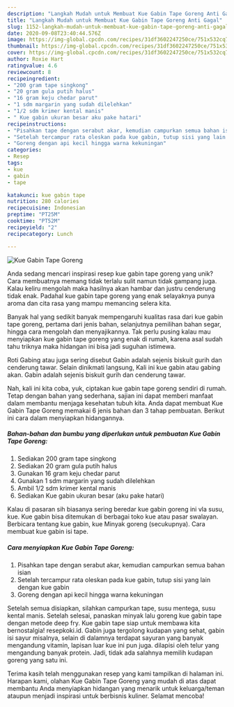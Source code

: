 ```yaml
---
description: "Langkah Mudah untuk Membuat Kue Gabin Tape Goreng Anti Gagal"
title: "Langkah Mudah untuk Membuat Kue Gabin Tape Goreng Anti Gagal"
slug: 1152-langkah-mudah-untuk-membuat-kue-gabin-tape-goreng-anti-gagal
date: 2020-09-08T23:40:44.576Z
image: https://img-global.cpcdn.com/recipes/31df3602247250ce/751x532cq70/kue-gabin-tape-goreng-foto-resep-utama.jpg
thumbnail: https://img-global.cpcdn.com/recipes/31df3602247250ce/751x532cq70/kue-gabin-tape-goreng-foto-resep-utama.jpg
cover: https://img-global.cpcdn.com/recipes/31df3602247250ce/751x532cq70/kue-gabin-tape-goreng-foto-resep-utama.jpg
author: Roxie Hart
ratingvalue: 4.6
reviewcount: 8
recipeingredient:
- "200 gram tape singkong"
- "20 gram gula putih halus"
- "16 gram keju chedar parut"
- "1 sdm margarin yang sudah dilelehkan"
- "1/2 sdm krimer kental manis"
- " Kue gabin ukuran besar aku pake hatari"
recipeinstructions:
- "Pisahkan tape dengan serabut akar, kemudian campurkan semua bahan isian"
- "Setelah tercampur rata oleskan pada kue gabin, tutup sisi yang lain dengan kue gabin"
- "Goreng dengan api kecil hingga warna kekuningan"
categories:
- Resep
tags:
- kue
- gabin
- tape

katakunci: kue gabin tape 
nutrition: 280 calories
recipecuisine: Indonesian
preptime: "PT25M"
cooktime: "PT52M"
recipeyield: "2"
recipecategory: Lunch

---
```



![Kue Gabin Tape Goreng](https://img-global.cpcdn.com/recipes/31df3602247250ce/751x532cq70/kue-gabin-tape-goreng-foto-resep-utama.jpg)

Anda sedang mencari inspirasi resep kue gabin tape goreng yang unik? Cara membuatnya memang tidak terlalu sulit namun tidak gampang juga. Kalau keliru mengolah maka hasilnya akan hambar dan justru cenderung tidak enak. Padahal kue gabin tape goreng yang enak selayaknya punya aroma dan cita rasa yang mampu memancing selera kita.

Banyak hal yang sedikit banyak mempengaruhi kualitas rasa dari kue gabin tape goreng, pertama dari jenis bahan, selanjutnya pemilihan bahan segar, hingga cara mengolah dan menyajikannya. Tak perlu pusing kalau mau menyiapkan kue gabin tape goreng yang enak di rumah, karena asal sudah tahu triknya maka hidangan ini bisa jadi suguhan istimewa.

Roti Gabing atau juga sering disebut Gabin adalah sejenis biskuit gurih dan cenderung tawar. Selain dinikmati langsung, Kali ini kue gabin atau gabing akan. Gabin adalah sejenis biskuit gurih dan cenderung tawar.


Nah, kali ini kita coba, yuk, ciptakan kue gabin tape goreng sendiri di rumah. Tetap dengan bahan yang sederhana, sajian ini dapat memberi manfaat dalam membantu menjaga kesehatan tubuh kita. Anda dapat membuat Kue Gabin Tape Goreng memakai 6 jenis bahan dan 3 tahap pembuatan. Berikut ini cara dalam menyiapkan hidangannya.

<!--inarticleads1-->

##### Bahan-bahan dan bumbu yang diperlukan untuk pembuatan Kue Gabin Tape Goreng:

1. Sediakan 200 gram tape singkong
1. Sediakan 20 gram gula putih halus
1. Gunakan 16 gram keju chedar parut
1. Gunakan 1 sdm margarin yang sudah dilelehkan
1. Ambil 1/2 sdm krimer kental manis
1. Sediakan  Kue gabin ukuran besar (aku pake hatari)


Kalau di pasaran sih biasanya sering beredar kue gabin goreng ini vla susu, kue. Kue gabin bisa ditemukan di berbagai toko kue atau pasar swalayan. Berbicara tentang kue gabin, kue Minyak goreng (secukupnya). Cara membuat kue gabin isi tape. 

<!--inarticleads2-->

##### Cara menyiapkan Kue Gabin Tape Goreng:

1. Pisahkan tape dengan serabut akar, kemudian campurkan semua bahan isian
1. Setelah tercampur rata oleskan pada kue gabin, tutup sisi yang lain dengan kue gabin
1. Goreng dengan api kecil hingga warna kekuningan


Setelah semua disiapkan, silahkan campurkan tape, susu mentega, susu kental manis. Setelah selesai, panaskan minyak lalu goreng kue gabin tape dengan metode deep fry. Kue gabin tape siap untuk membawa kita bernostalgia! resepkoki.id. Gabin juga tergolong kudapan yang sehat, gabin isi sayur misalnya, selain di dalamnya terdapat sayuran yang banyak mengandung vitamin, lapisan luar kue ini pun juga. dilapisi oleh telur yang mengandung banyak protein. Jadi, tidak ada salahnya memilih kudapan goreng yang satu ini. 

Terima kasih telah menggunakan resep yang kami tampilkan di halaman ini. Harapan kami, olahan Kue Gabin Tape Goreng yang mudah di atas dapat membantu Anda menyiapkan hidangan yang menarik untuk keluarga/teman ataupun menjadi inspirasi untuk berbisnis kuliner. Selamat mencoba!
